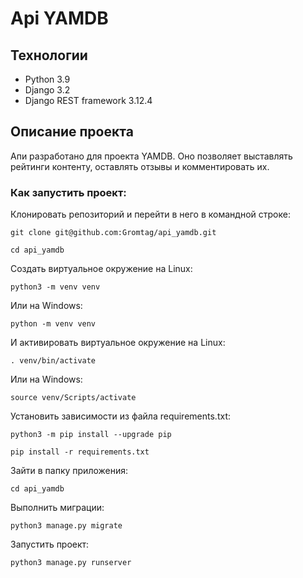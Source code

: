 # Api YAMDB
## Технологии
- Python 3.9
- Django 3.2
- Django REST framework 3.12.4
## Описание проекта
Апи разработано для проекта YAMDB. 
Оно позволяет выставлять рейтинги контенту, оставлять отзывы и комментировать их.
 
### Как запустить проект:
 
Клонировать репозиторий и перейти в него в командной строке:
 
```
git clone git@github.com:Gromtag/api_yamdb.git
```
 
```
cd api_yamdb
```
 
Cоздать виртуальное окружение на Linux:
 
```
python3 -m venv venv
```
 
Или на Windows:
 
```
python -m venv venv
```
 
И активировать виртуальное окружение на Linux:
```
. venv/bin/activate
```
Или на Windows:
```
source venv/Scripts/activate
```
Установить зависимости из файла requirements.txt:
 
```
python3 -m pip install --upgrade pip
```
 
```
pip install -r requirements.txt
```
Зайти в папку приложения:
```
cd api_yamdb
```
Выполнить миграции:
 
```
python3 manage.py migrate
```
 
Запустить проект:
 
```
python3 manage.py runserver
```
